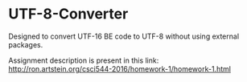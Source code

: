 # UTF-8-Converter

Designed to convert UTF-16 BE code to UTF-8 without using external packages.

Assignment description is present in this link:
http://ron.artstein.org/csci544-2016/homework-1/homework-1.html
